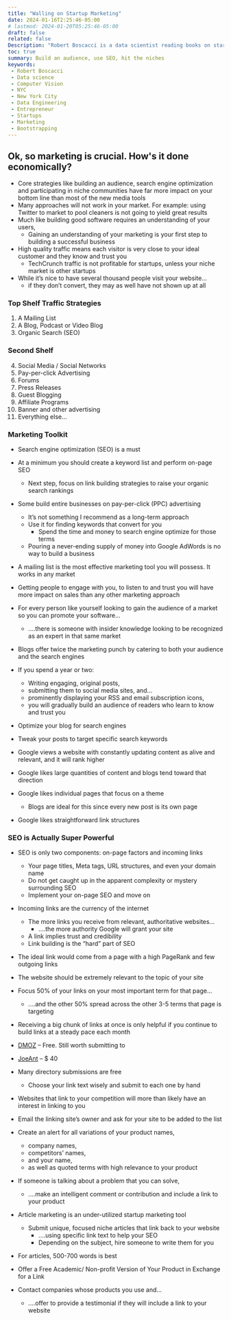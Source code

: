 ```yaml
---
title: "Walling on Startup Marketing"
date: 2024-01-16T2:25:46-05:00
# lastmod: 2024-01-20T05:25:46-05:00
draft: false
related: false
Description: "Robert Boscacci is a data scientist reading books on startups and micro-saas" # Keep to 150-160 chars
toc: true
summary: Build an audience, use SEO, hit the niches
keywords:
 - Robert Boscacci
 - Data science
 - Computer Vision
 - NYC
 - New York City
 - Data Engineering
 - Entrepreneur
 - Startups
 - Marketing
 - Bootstrapping
---
```


## Ok, so marketing is crucial. How's it done economically?

* Core strategies like building an audience, search engine optimization and participating in niche communities have far more impact on your bottom line than most of the new media tools
* Many approaches will not work in your market. For example: using Twitter to market to pool cleaners is not going to yield great results
* Much like building good software requires an understanding of your users,
  * Gaining an understanding of your marketing is your first step to building a successful business
* High quality traffic means each visitor is very close to your ideal customer and they know and trust you
  * TechCrunch traffic is not profitable for startups, unless your niche market is other startups
* While it’s nice to have several thousand people visit your website...
  * if they don’t convert, they may as well have not shown up at all

### Top Shelf Traffic Strategies

1. A Mailing List
2. A Blog, Podcast or Video Blog
3. Organic Search (SEO)

### Second Shelf

4. Social Media / Social Networks
5. Pay-per-click Advertising
6. Forums
7. Press Releases
8. Guest Blogging
9. Affiliate Programs
10. Banner and other advertising
11. Everything else…

### Marketing Toolkit

* Search engine optimization (SEO) is a must
* At a minimum you should create a keyword list and perform on-page SEO
  * Next step, focus on link building strategies to raise your organic search rankings
* Some build entire businesses on pay-per-click (PPC) advertising
  * It’s not something I recommend as a long-term approach
  * Use it for finding keywords that convert for you
    * Spend the time and money to search engine optimize for those terms
  * Pouring a never-ending supply of money into Google AdWords is no way to build a business
* A mailing list is the most effective marketing tool you will possess. It works in any market
* Getting people to engage with you, to listen to and trust you will have more impact on sales than any other marketing approach
* For every person like yourself looking to gain the audience of a market so you can promote your software...
  * ....there is someone with insider knowledge looking to be recognized as an expert in that same market
* Blogs offer twice the marketing punch by catering to both your audience and the search engines
* If you spend a year or two:
  * Writing engaging, original posts,
  * submitting them to social media sites, and...
  * prominently displaying your RSS and email subscription icons,
  * you will gradually build an audience of readers who learn to know and trust you

* Optimize your blog for search engines
* Tweak your posts to target specific search keywords
* Google views a website with constantly updating content as alive and relevant, and it will rank higher
* Google likes large quantities of content and blogs tend toward that direction
* Google likes individual pages that focus on a theme
  * Blogs are ideal for this since every new post is its own page
* Google likes straightforward link structures

### SEO is Actually Super Powerful

* SEO is only two components: on-page factors and incoming links
  * Your page titles, Meta tags, URL structures, and even your domain name
  * Do not get caught up in the apparent complexity or mystery surrounding SEO
  * Implement your on-page SEO and move on
* Incoming links are the currency of the internet
  * The more links you receive from relevant, authoritative websites...
    * ....the more authority Google will grant your site
  * A link implies trust and credibility
  * Link building is the “hard” part of SEO
* The ideal link would come from a page with a high PageRank and few outgoing links
* The website should be extremely relevant to the topic of your site
* Focus 50% of your links on your most important term for that page...
  * ....and the other 50% spread across the other 3-5 terms that page is targeting
* Receiving a big chunk of links at once is only helpful if you continue to build links at a steady pace each month
* [DMOZ](https://www.dmoz.org) – Free. Still worth submitting to
* [JoeAnt](https://www.joeant.com) – $ 40

* Many directory submissions are free
  * Choose your link text wisely and submit to each one by hand
* Websites that link to your competition will more than likely have an interest in linking to you
* Email the linking site’s owner and ask for your site to be added to the list
* Create an alert for all variations of your product names,
  * company names,
  * competitors’ names,
  * and your name,
  * as well as quoted terms with high relevance to your product
* If someone is talking about a problem that you can solve,
  * ....make an intelligent comment or contribution and include a link to your product
* Article marketing is an under-utilized startup marketing tool
  * Submit unique, focused niche articles that link back to your website
    * ....using specific link text to help your SEO
    * Depending on the subject, hire someone to write them for you
* For articles, 500-700 words is best
* Offer a Free Academic/ Non-profit Version of Your Product in Exchange for a Link
* Contact companies whose products you use and...
  * ....offer to provide a testimonial if they will include a link to your website
  